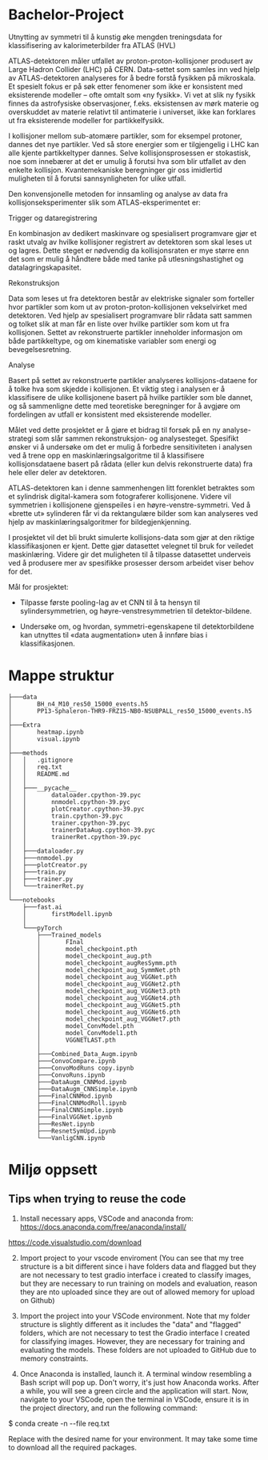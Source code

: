 # Bachelor-Project
Utnytting av symmetri til å kunstig øke mengden treningsdata for klassifisering av kalorimeterbilder fra ATLAS (HVL) 

ATLAS-detektoren måler utfallet av proton-proton-kollisjoner produsert av Large Hadron Collider (LHC) på CERN. Data-settet som samles inn ved hjelp av ATLAS-detektoren analyseres for å bedre forstå fysikken på mikroskala. Et spesielt fokus er på søk etter fenomener som ikke er konsistent med eksisterende modeller – ofte omtalt som «ny fysikk». Vi vet at slik ny fysikk finnes da astrofysiske observasjoner, f.eks. eksistensen av mørk materie og overskuddet av materie relativt til antimaterie i universet, ikke kan forklares ut fra eksisterende modeller for partikkelfysikk. 

I kollisjoner mellom sub-atomære partikler, som for eksempel protoner, dannes det nye partikler. Ved så store energier som er tilgjengelig i LHC kan alle kjente partikkeltyper dannes. Selve kollisjonsprosessen er stokastisk, noe som innebærer at det er umulig å forutsi hva som blir utfallet av den enkelte kollisjon. Kvantemekaniske beregninger gir oss imidlertid muligheten til å forutsi sannsynligheten for ulike utfall. 

Den konvensjonelle metoden for innsamling og analyse av data fra kollisjonseksperimenter slik som ATLAS-eksperimentet er: 

Trigger og dataregistrering 

En kombinasjon av dedikert maskinvare og spesialisert programvare gjør et raskt utvalg av hvilke kollisjoner registrert av detektoren som skal leses ut og lagres. Dette steget er nødvendig da kollisjonsraten er mye større enn det som er mulig å håndtere både med tanke på utlesningshastighet og datalagringskapasitet.  

Rekonstruksjon 

Data som leses ut fra detektoren består av elektriske signaler som forteller hvor partikler som kom ut av proton-proton-kollisjonen vekselvirket med detektoren. Ved hjelp av spesialisert programvare blir rådata satt sammen og tolket slik at man får en liste over hvilke partikler som kom ut fra kollisjonen. Settet av rekonstruerte partikler inneholder informasjon om både partikkeltype, og om kinematiske variabler som energi og bevegelsesretning. 

Analyse 

Basert på settet av rekonstruerte partikler analyseres kollisjons-dataene for å tolke hva som skjedde i kollisjonen. Et viktig steg i analysen er å klassifisere de ulike kollisjonene basert på hvilke partikler som ble dannet, og så sammenligne dette med teoretiske beregninger for å avgjøre om fordelingen av utfall er konsistent med eksisterende modeller.  

Målet ved dette prosjektet er å gjøre et bidrag til forsøk på en ny analyse-strategi som slår sammen rekonstruksjon- og analysesteget. Spesifikt ønsker vi å undersøke om det er mulig å forbedre sensitiviteten i analysen ved å trene opp en maskinlæringsalgoritme til å klassifisere kollisjonsdataene basert på rådata (eller kun delvis rekonstruerte data) fra hele eller deler av detektoren. 

ATLAS-detektoren kan i denne sammenhengen litt forenklet betraktes som et sylindrisk digital-kamera som fotograferer kollisjonene. Videre vil symmetrien i kollisjonene gjenspeiles i en høyre-venstre-symmetri. Ved å «brette ut» sylinderen får vi da rektangulære bilder som kan analyseres ved hjelp av maskinlæringsalgoritmer for bildegjenkjenning.  

I prosjektet vil det bli brukt simulerte kollisjons-data som gjør at den riktige klassifikasjonen er kjent. Dette gjør datasettet velegnet til bruk for veiledet maskinlæring. Videre gir det muligheten til å tilpasse datasettet underveis ved å produsere mer av spesifikke prosesser dersom arbeidet viser behov for det. 


Mål for prosjektet: 

- Tilpasse første pooling-lag av et CNN til å ta hensyn til sylindersymmetrien, og høyre-venstresymmetrien til detektor-bildene. 

- Undersøke om, og hvordan, symmetri-egenskapene til detektorbildene kan utnyttes til «data augmentation» uten å innføre bias i klassifikasjonen. 

# Mappe struktur
```
├───data
│       BH_n4_M10_res50_15000_events.h5
│       PP13-Sphaleron-THR9-FRZ15-NB0-NSUBPALL_res50_15000_events.h5
│
├───Extra
│       heatmap.ipynb
│       visual.ipynb
│
├───methods
│   │   .gitignore
│   │   req.txt
│   │   README.md
│   │
│   ├───__pycache__
│   │       dataloader.cpython-39.pyc
│   │       nnmodel.cpython-39.pyc
│   │       plotCreator.cpython-39.pyc
│   │       train.cpython-39.pyc
│   │       trainer.cpython-39.pyc
│   │       trainerDataAug.cpython-39.pyc
│   │       trainerRet.cpython-39.pyc
│   │
│   ├───dataloader.py
│   ├───nnmodel.py
│   ├───plotCreator.py
│   ├───train.py
│   ├───trainer.py
│   └───trainerRet.py
│
└───notebooks
    ├───fast.ai
    │       firstModell.ipynb
    │
    └───pyTorch
        ├───Trained_models
        │       FInal
        │       model_checkpoint.pth
        │       model_checkpoint_aug.pth
        │       model_checkpoint_augResSymm.pth
        │       model_checkpoint_aug_SymmNet.pth
        │       model_checkpoint_aug_VGGNet.pth
        │       model_checkpoint_aug_VGGNet2.pth
        │       model_checkpoint_aug_VGGNet3.pth
        │       model_checkpoint_aug_VGGNet4.pth
        │       model_checkpoint_aug_VGGNet5.pth
        │       model_checkpoint_aug_VGGNet6.pth
        │       model_checkpoint_aug_VGGNet7.pth
        │       model_ConvModel.pth
        │       model_ConvModel1.pth
        │       VGGNETLAST.pth
        │
        ├───Combined_Data_Augm.ipynb
        ├───ConvoCompare.ipynb
        ├───ConvoModRuns copy.ipynb
        ├───ConvoRuns.ipynb
        ├───DataAugm_CNNMod.ipynb
        ├───DataAugm_CNNSimple.ipynb
        ├───FinalCNNMod.ipynb
        ├───FinalCNNModRoll.ipynb
        ├───FinalCNNSimple.ipynb
        ├───FinalVGGNet.ipynb
        ├───ResNet.ipynb
        ├───ResnetSymUpd.ipynb
        └───VanligCNN.ipynb
```        
        
# Miljø oppsett
## Tips when trying to reuse the code
1. Install necessary apps, VSCode and anaconda from:
https://docs.anaconda.com/free/anaconda/install/

https://code.visualstudio.com/download

2. Import project to your vscode enviroment (You can see that my tree structure is a bit different since i have folders data and flagged but they are not necessary to test gradio interface i created to classify images, but they are necessary to run training on models and evaluation, reason they are nto uploaded since they are out of allowed memory for upload on Github)

3. Import the project into your VSCode environment. Note that my folder structure is slightly different as it includes the "data" and "flagged" folders, which are not necessary to test the Gradio interface I created for classifying images. However, they are necessary for training and evaluating the models. These folders are not uploaded to GitHub due to memory constraints.

4. Once Anaconda is installed, launch it. A terminal window resembling a Bash script will pop up. Don't worry, it's just how Anaconda works. After a while, you will see a green circle and the application will start. Now, navigate to your VSCode, open the terminal in VSCode, ensure it is in the project directory, and run the following command:

$ conda create -n --file req.txt

Replace with the desired name for your environment. It may take some time to download all the required packages.


